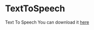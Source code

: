 # TextToSpeech
Text To Speech
You can download it [here](https://drive.google.com/uc?id=1X4ljNQZ10jGMn3SM0sljfJD8nF3quQUj&export=download)

